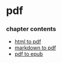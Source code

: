 ﻿
# pdf
### chapter contents
 
* [html to pdf](html_to_pdf.md)
* [markdown to pdf](markdown_to_pdf.md)
* [pdf to epub](pdf_to_epub.md)
